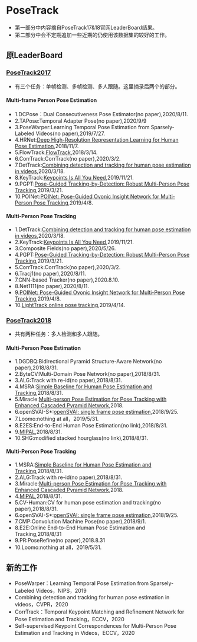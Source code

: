 # PoseTrack

* 第一部分中内容摘自PoseTrack17&18官网LeaderBoard结果。
* 第二部分中会不定期追加一些近期的仍使用该数据集的较好的工作。

## 原LeaderBoard

### [PoseTrack2017](https://posetrack.net/leaderboard.php)

* 有三个任务：单帧检测、多帧检测、多人跟随。这里摘录后两个的部分。

#### Multi-frame Person Pose Estimation

* 1.DCPose：Dual Consecutiveness Pose Estimator(no paper),2020/8/11.
* 2.TAPose:Temporal Adapter Pose(no paper),2020/9/9
* 3.PoseWarper:Learning Temporal Pose Estimation from Sparsely-Labeled Videos(no paper),2019/7/27.
* 4.HRNet:[Deep High-Resolution Representation Learning for Human Pose Estimation](https://github.com/leoxiaobin/deep-high-resolution-net.pytorch),2018/11/7.
* 5.FlowTrack:[FlowTrack](https://arxiv.org/abs/1804.06208[),2018/3/14.
* 6.CorrTrack:CorrTrack(no paper),2020/3/2.
* 7.DetTrack:[Combining detection and tracking for human pose estimation in videos](http://arxiv.org/abs/2003.13743),2020/3/18.
* 8.KeyTrack:[Keypoints Is All You Need](https://arxiv.org/abs/1912.02323),2019/11/21.
* 9.PGPT:[Pose-Guided Tracking-by-Detection: Robust Multi-Person Pose Tracking](https://ieeexplore.ieee.org/document/9034193),2019/3/21.
* 10.POINet:[POINet: Pose-Guided Ovonic Insight Network for Multi-Person Pose Tracking](https://dl_acm.xilesou.top/citation.cfm?id=3350984),2019/4/8.

#### Multi-Person Pose Tracking

* 1.DetTrack:[Combining detection and tracking for human pose estimation in videos](http://arxiv.org/abs/2003.13743),2020/3/18.
* 2.KeyTrack:[Keypoints Is All You Need](https://arxiv.org/abs/1912.02323),2019/11/21.
* 3.Composite Fields(no paper),2020/5/26.
* 4.PGPT:[Pose-Guided Tracking-by-Detection: Robust Multi-Person Pose Tracking](https://ieeexplore.ieee.org/document/9034193),2019/3/21.
* 5.CorrTrack:CorrTrack(no paper),2020/3/2.
* 6.Tracj1(no paper),2020/8/11.
* 7.CNN-based Tracker(no paper),2020.8.10.
* 8.Net1111(no paper),2020/8/11.
* 9.[POINet: Pose-Guided Ovonic Insight Network for Multi-Person Pose Tracking](https://dl_acm.xilesou.top/citation.cfm?id=3350984),2019/4/8.
* 10.[LightTrack online pose tracking](https://github.com/Guanghan/lighttrack),2019/4/14.

### [PoseTrack2018](https://posetrack.net/workshops/eccv2018/posetrack_eccv_2018_results.html)

* 共有两种任务：多人检测和多人跟随。

#### Multi-Person Pose Estimation

* 1.DGDBQ:Bidirectional Pyramid Structure-Aware Network(no paper),2018/8/31.
* 2.ByteCV:Multi-Domain Pose Network(no paper),2018/8/31.
* 3.ALG:Track with re-id(no paper),2018/8/31.
* 4.MSRA:[Simple Baseline for Human Pose Estimation and Tracking](https://github.com/leoxiaobin/pose.pytorch),2018/8/31.
* 5.Miracle:[Multi-person Pose Estimation for Pose Tracking with Enhanced Cascaded Pyramid Network](https://openaccess.thecvf.com/content_ECCVW_2018/papers/11130/Yu_Multi-Person_Pose_Estimation_for_Pose_Tracking_with_Enhanced_Cascaded_Pyramid_ECCVW_2018_paper.pdf),2018.
* 6.openSVAI-S*:[openSVAI: single frame pose estimation](http://guanghan.info/projects/End-to-End-System/),2018/9/25.
* 7.Loomo:nothing at all，2019/5/31.
* 8.E2ES:End-to-End Human Pose Estimation(no link),2018/8/31.
* 9.[MIPAL](https://arxiv.org/abs/1905.09500),2018/8/31.
* 10.SHG:modified stacked hourglass(no link),2018/8/31.

#### Multi-Person Pose Tracking

* 1.MSRA:[Simple Baseline for Human Pose Estimation and Tracking](https://github.com/leoxiaobin/pose.pytorch),2018/8/31.
* 2.ALG:Track with re-id(no paper),2018/8/31.
* 3.Miracle:[Multi-person Pose Estimation for Pose Tracking with Enhanced Cascaded Pyramid Network](https://openaccess.thecvf.com/content_ECCVW_2018/papers/11130/Yu_Multi-Person_Pose_Estimation_for_Pose_Tracking_with_Enhanced_Cascaded_Pyramid_ECCVW_2018_paper.pdf),2018.
* 4.[MIPAL](https://arxiv.org/abs/1905.09500),2018/8/31.
* 5.CV-Human:CV for human pose estimation and tracking(no paper),2018/8/31.
* 6.openSVAI-S*:[openSVAI: single frame pose estimation](http://guanghan.info/projects/End-to-End-System/),2018/9/25.
* 7.CMP:Convolution Machine Pose(no paper),2018/9/1.
* 8.E2E:Online End-to-End Human Pose Estimation and Tracking,2018/8/31
* 9.PR:PoseRefine(no paper),2018.8.31
* 10.Loomo:nothing at all，2019/5/31.

## 新的工作

* PoseWarper：Learning Temporal Pose Estimation from Sparsely-Labeled Videos，NIPS，2019
* Combining detection and tracking for human pose estimation in videos，CVPR，2020
* CorrTrack：Temporal Keypoint Matching and Reﬁnement Network for Pose Estimation and Tracking，ECCV，2020
* Self-supervised Keypoint Correspondences for Multi-Person Pose Estimation and Tracking in Videos，ECCV，2020